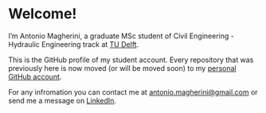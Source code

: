 # Welcome!

I’m Antonio Magherini, a graduate MSc student of Civil Engineering - Hydraulic Engineering track at [TU Delft](https://www.tudelft.nl/en/).

This is the GitHub profile of my student account. Every repository that was previously here is now moved (or will be moved soon) to my [personal GitHub account](https://github.com/antoniomagherini).

For any infromation you can contact me at [antonio.magherini@gmail.com]() or send me a message on [LinkedIn](https://www.linkedin.com/in/antonio-magherini-4349b2229?utm_source=share&utm_campaign=share_via&utm_content=profile&utm_medium=android_app).

<!---
antoniomagherini99/antoniomagherini99 is a ✨ special ✨ repository because its `README.md` (this file) appears on your GitHub profile.
You can click the Preview link to take a look at your changes.
--->
